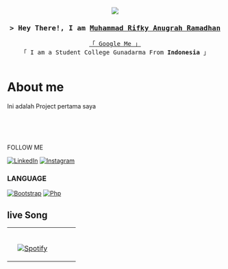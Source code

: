 <h3 align="center">
<img src="https://i.ibb.co/7bJzj1y/111923744-p0.png">
</h3>

<h3 align="center">
        <samp>&gt; Hey There!, I am
                <b><a target="_blank" href="https://www.youtube.com/watch?v=dQw4w9WgXcQ">Muhammad Rifky Anugrah Ramadhan</a></b>
        </samp>
</h3>


<p align="center"> 
  <samp>
    <a href="https://www.google.com/search?q=">「 Google Me 」</a>
    <br>
    「 I am a Student College Gunadarma From <b>Indonesia</b> 」
    <br>
    <br>
  </samp>
</p>


 # About me
 Ini adalah Project pertama saya


</p>

<br/>
<br/>
<br/>



FOLLOW ME

[![LinkedIn][linkedin-shield]][Instagram-url]
[![Instagram][Instagram-shield]][Instagram-url]




### LANGUAGE

[![Bootstrap][Bootstrap.com]][Bootstrap-url]
[![Php][php.net]][php-url]


<h2>live Song
<table width="100%"> 
  <tr>
  <td width="10%">

  </td>
  <td width="80%">

&nbsp; <br> [![Spotify](https://readme-spotify-dynamic.vercel.app/api/spotify?background_color=0d1117&border_color=ffffff)](https://open.spotify.com/intl-id/track/7x3BRHLIcbJ5ZJomHvxKTt)

  </td>
  <td width="10%">

  </td>
</table>

[linkedin-shield]: https://img.shields.io/badge/-LinkedIn-black.svg?style=for-the-badge&logo=linkedin&colorB=555
[linkedin-url]: https://www.linkedin.com/in/muhammad-rifky-anugrah-ramadhan-a7922122b/

[Instagram-shield]: https://img.shields.io/badge/Instagram-E4405F?style=for-the-badge&logo=instagram&logoColor=white
[Instagram-url]: https://instagram.com/0muhammadr__?igshid=OGQ5ZDc2ODk2ZA==


[Bootstrap.com]: https://img.shields.io/badge/Bootstrap-563D7C?style=for-the-badge&logo=bootstrap&logoColor=white
[Bootstrap-url]: https://getbootstrap.com
[php.net]: https://img.shields.io/badge/PHP-777BB4?style=for-the-badge&logo=php&logoColor=white
[php-url]: https://www.php.net